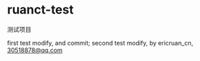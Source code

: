 # ruanct-test
测试项目

first test modify, and commit;
second test modify, by ericruan_cn, 30518878@qq.com

